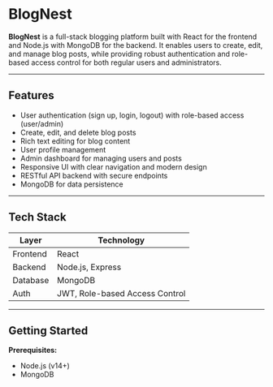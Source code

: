 # BlogNest

**BlogNest** is a full-stack blogging platform built with React for the frontend and Node.js with MongoDB for the backend. It enables users to create, edit, and manage blog posts, while providing robust authentication and role-based access control for both regular users and administrators.

---

## Features

- User authentication (sign up, login, logout) with role-based access (user/admin)
- Create, edit, and delete blog posts
- Rich text editing for blog content
- User profile management
- Admin dashboard for managing users and posts
- Responsive UI with clear navigation and modern design
- RESTful API backend with secure endpoints
- MongoDB for data persistence

---

## Tech Stack

| Layer      | Technology          |
|------------|--------------------|
| Frontend   | React              |
| Backend    | Node.js, Express   |
| Database   | MongoDB            |
| Auth       | JWT, Role-based Access Control |

---

## Getting Started

**Prerequisites:**
- Node.js (v14+)
- MongoDB


